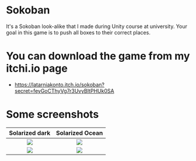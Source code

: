 # Sokoban
It's a Sokoban look-alike that I made during Unity course at university. Your goal in this game is to push all boxes to their correct places.

# You can download the game from my itchi.io page
* https://latarniakonto.itch.io/sokoban?secret=feyGoCThyVg7r3UvyBltPHUk0SA

# Some screenshots


Solarized dark             |  Solarized Ocean
:-------------------------:|:-------------------------:
![](https://i.imgur.com/w7UfUIJ.png)  |  ![](https://i.imgur.com/ycqmtGV.png)
![](https://i.imgur.com/Wg88yDT.png)  |  ![](https://i.imgur.com/xxwQKs0.png)
